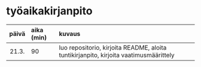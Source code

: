 # työaikakirjanpito

| päivä | aika (min) | kuvaus |
| :----:|:-----------| :-----|
| 21.3. | 90         | luo repositorio, kirjoita README, aloita tuntikirjanpito, kirjoita vaatimusmäärittely |
